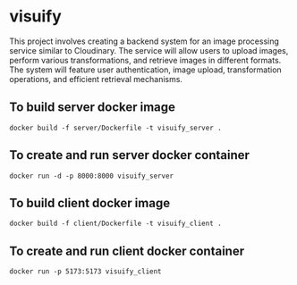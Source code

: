 # visuify
This project involves creating a backend system for an image processing service similar to Cloudinary. The service will allow users to upload images, perform various transformations, and retrieve images in different formats. The system will feature user authentication, image upload, transformation operations, and efficient retrieval mechanisms.

## To build server docker image
`docker build -f server/Dockerfile -t visuify_server .`

## To create and run server docker container
`docker run -d -p 8000:8000 visuify_server`

## To build client docker image
`docker build -f client/Dockerfile -t visuify_client .`

## To create and run client docker container
`docker run -p 5173:5173 visuify_client`